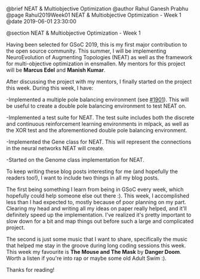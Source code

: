 @brief NEAT & Multiobjective Optimization
@author Rahul Ganesh Prabhu
@page Rahul2019Week01 NEAT & Multiobjective Optimization - Week 1
@date 2019-06-01 23:30:00

@section NEAT & Multiobjective Optimization - Week 1

Having been selected for GSoC 2019, this is my first major contribution to the open source community. This summer, I will be implementing NeuroEvolution of Augmenting Topologies (NEAT) as well as the framework for multi-objective optimization in ensmallen. My mentors for this project will be **Marcus Edel** and **Manish Kumar**.

After discussing the project with my mentors, I finally started on the project this week. During this week, I have:

-Implemented a multiple pole balancing environment (see [#1901](https://github.com/mlpack/mlpack/pull/1901#pullrequestreview-242319420)). This will be useful to create a double pole balancing environment to test NEAT on.

-Implemented a test suite for NEAT. The test suite includes both the discrete and continuous reinforcement learning environments in mlpack, as well as the XOR test and the aforementioned double pole balancing environment.

-Implemented the Gene class for NEAT. This will represent the connections in the neural networks NEAT will create.

-Started on the Genome class implementation for NEAT.

To keep writing these blog posts interesting for me (and hopefully the readers too!), I want to include two things in all my blog posts.

The first being something I learn from being in GSoC every week, which hopefully could help someone else out there :). This week, I accomplished less than I had expected to, mostly because of poor planning on my part. Clearing my head and writing all my ideas on paper really helped, and it'll definitely speed up the implementation. I've realized it's pretty important to slow down for a bit and map things out before such a large and complicated project.

The second is just some music that I want to share, specifically the music that helped me stay in the groove during long coding sessions this week. This week my favourite is **The Mouse and The Mask** by **Danger Doom**. Worth a listen if you're into rap or maybe some old Adult Swim :).

Thanks for reading!
